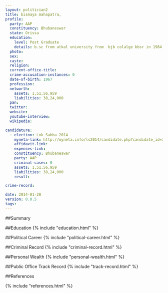```yaml
---
layout: politician2
title: bismaya mahapatra,
profile: 
  party: AAP
  constituency: Bhubaneswar
  state: Orissa
  education: 
    level: Post Graduate
    details: b.sc from utkal university from  bjb colalge bbsr in 1984  m.sc from utkal university vanivihar bbsr in 1986 & mba from xavier institute of management  bbsr ximb  bbsr in 1989
  photo: 
  sex: 
  caste: 
  religion: 
  current-office-title: 
  crime-accusation-instances: 0
  date-of-birth: 1967
  profession: 
  networth: 
    assets: 1,51,56,959
    liabilities: 38,24,000
  pan: 
  twitter: 
  website: 
  youtube-interview: 
  wikipedia: 

candidature: 
  - election: Lok Sabha 2014
    myneta-link: http://myneta.info/ls2014/candidate.php?candidate_id=3708
    affidavit-link: 
    expenses-link: 
    constituency: Bhubaneswar 
    party: AAP
    criminal-cases: 0
    assets: 1,51,56,959
    liabilities: 38,24,000
    result:  

crime-record: 

date: 2014-01-28
version: 0.0.5
tags: 
---
```

##Summary


##Education
{% include "education.html" %}


##Political Career
{% include "political-career.html" %}


##Criminal Record
{% include "criminal-record.html" %}


##Personal Wealth
{% include "personal-wealth.html" %}


##Public Office Track Record
{% include "track-record.html" %}


##References


{% include "references.html" %}